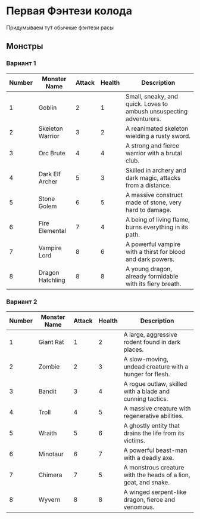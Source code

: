 # Первая Фэнтези колода

Придумываем тут обычные фэнтези расы

## Монстры

### Вариант 1

| Number | Monster Name      | Attack | Health | Description                                                 |
|--------|-------------------|--------|--------|-------------------------------------------------------------|
| 1      | Goblin            | 2      | 1      | Small, sneaky, and quick. Loves to ambush unsuspecting adventurers. |
| 2      | Skeleton Warrior  | 3      | 2      | A reanimated skeleton wielding a rusty sword.               |
| 3      | Orc Brute         | 4      | 4      | A strong and fierce warrior with a brutal club.             |
| 4      | Dark Elf Archer   | 5      | 3      | Skilled in archery and dark magic, attacks from a distance. |
| 5      | Stone Golem       | 6      | 5      | A massive construct made of stone, very hard to damage.     |
| 6      | Fire Elemental    | 7      | 4      | A being of living flame, burns everything in its path.      |
| 7      | Vampire Lord      | 8      | 6      | A powerful vampire with a thirst for blood and dark powers. |
| 8      | Dragon Hatchling  | 8      | 8      | A young dragon, already formidable with its fiery breath.   |

### Вариант 2

| Number | Monster Name      | Attack | Health | Description                                                 |
|--------|-------------------|--------|--------|-------------------------------------------------------------|
| 1      | Giant Rat         | 1      | 2      | A large, aggressive rodent found in dark places.            |
| 2      | Zombie            | 2      | 3      | A slow-moving, undead creature with a hunger for flesh.     |
| 3      | Bandit            | 3      | 4      | A rogue outlaw, skilled with a blade and cunning tactics.   |
| 4      | Troll             | 4      | 5      | A massive creature with regenerative abilities.             |
| 5      | Wraith            | 5      | 6      | A ghostly entity that drains the life from its victims.     |
| 6      | Minotaur          | 6      | 7      | A powerful beast-man with a deadly axe.                     |
| 7      | Chimera           | 7      | 5      | A monstrous creature with the heads of a lion, goat, and snake. |
| 8      | Wyvern            | 8      | 8      | A winged serpent-like dragon, fierce and venomous.          |
